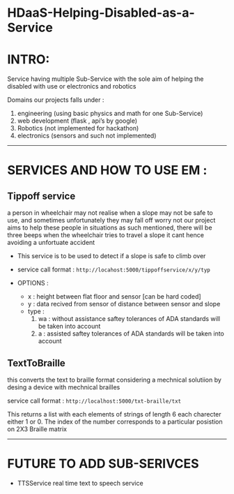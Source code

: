 # HDaaS-Helping-Disabled-as-a-Service
<h1>INTRO:</h1>
<p>Service having multiple Sub-Service with the sole aim of helping the disabled with use or electronics and robotics</p>
<p>Domains our projects falls under :
	<ol>
		<li>engineering (using basic physics  and math for one Sub-Service) </li>
		<li>web development (flask , api’s by google) </li>
		<li>Robotics (not implemented for hackathon) </li>
		<li>electronics (sensors and such not implemented)</li>
	</ol>
</p>
<hr>
<h1>SERVICES AND HOW TO USE EM : </h1>
<h2>Tippoff service </h2>
<p>a person in wheelchair may not realise when a slope may not be safe to use, and sometimes unfortunately they may fall off
worry not our project aims to help these people in situations as such mentioned, there will be three beeps when the wheelchair tries to travel a slope it cant hence avoiding a unfortuate accident</p
<p>
	<ul>
        <li><p>This service is to be used to detect if a slope is safe to climb over </p></li>
        <li><p>service call format : <code>http://locahost:5000/tippoffservice/x/y/typ </code></p></li>
        <li><p>OPTIONS : 
            <ul>
                <li>x : height between flat floor and sensor [can be hard coded]</li>
                <li>y : data recived from sensor of distance between sensor and slope</li>
                <li>type :
                    <ol>
                        <li>wa : without assistance saftey tolerances of ADA standards will be taken into account</li>
                        <li>a : assisted saftey tolerances of ADA standards will be taken into account</li>
                    </ol>
                </li>
            </ul>
        </ul>
<h2>TextToBraille</h2>
<p>this converts the text to braille format considering a mechnical solutiion by desing a device with mechnical brailles</p>
<p>service call format : <code>http://localhost:5000/txt-braille/txt </code></p>
<p>This returns a list with each elements of strings of length 6 each charecter either 1 or 0. The index of the number corresponds to a particular posistion on 2X3 Braille matrix</p>
<hr>
<h1>FUTURE TO ADD SUB-SERIVCES</h1>
<ul>
	<li>TTSService real time text to speech service</li>
</ul>
